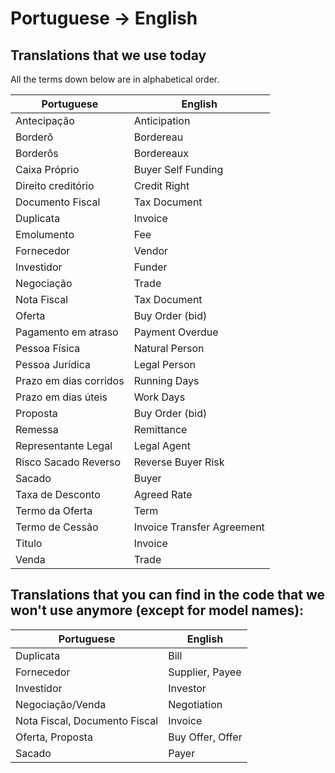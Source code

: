 # Portuguese → English

## Translations that we use today

All the terms down below are in alphabetical order.

| Portuguese             | English                    |
| ---------------------- | -------------------------- |
| Antecipação            | Anticipation               |
| Borderô                | Bordereau                  |
| Borderôs               | Bordereaux                 |
| Caixa Próprio          | Buyer Self Funding         |
| Direito creditório     | Credit Right               |
| Documento Fiscal       | Tax Document               |
| Duplicata              | Invoice                    |
| Emolumento             | Fee                        |
| Fornecedor             | Vendor                     |
| Investidor             | Funder                     |
| Negociação             | Trade                      |
| Nota Fiscal            | Tax Document               |
| Oferta                 | Buy Order (bid)            |
| Pagamento em atraso    | Payment Overdue            |
| Pessoa Física          | Natural Person             |
| Pessoa Jurídica        | Legal Person               |
| Prazo em dias corridos | Running Days               |
| Prazo em dias úteis    | Work Days                  |
| Proposta               | Buy Order (bid)            |
| Remessa                | Remittance                 |
| Representante Legal    | Legal Agent                |
| Risco Sacado Reverso   | Reverse Buyer Risk         |
| Sacado                 | Buyer                      |
| Taxa de Desconto       | Agreed Rate                |
| Termo da Oferta        | Term                       |
| Termo de Cessão        | Invoice Transfer Agreement |
| Titulo                 | Invoice                    |
| Venda                  | Trade                      |

## Translations that you can find in the code that we won't use anymore (except for model names):

| Portuguese                    | English          |
| ----------------------------- | ---------------- |
| Duplicata                     | Bill             |
| Fornecedor                    | Supplier, Payee  |
| Investidor                    | Investor         |
| Negociação/Venda              | Negotiation      |
| Nota Fiscal, Documento Fiscal | Invoice          |
| Oferta, Proposta              | Buy Offer, Offer |
| Sacado                        | Payer            |
